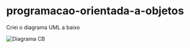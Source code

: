 # programacao-orientada-a-objetos
Criei o diagrama UML a baixo

![Diagrama CB]([img]https://i.imgur.com/ngApZVb.png[/img])

